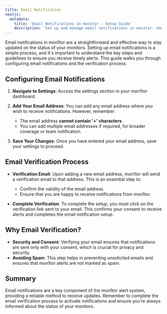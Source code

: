 ```yaml
---
title: Email Notification
nextjs:
  metadata:
    title: 'Email Notifications in mon1tor - Setup Guide'
    description: 'Set up and manage email notifications in mon1tor. Understand the verification process to ensure you receive timely updates.'
---
```


Email notifications in mon1tor are a straightforward and effective way to stay updated on the status of your monitors. Setting up email notifications is a simple process, and it's important to understand the key steps and guidelines to ensure you receive timely alerts. This guide walks you through configuring email notifications and the verification process.

## Configuring Email Notifications

1. **Navigate to Settings**: Access the settings section in your mon1tor dashboard.

2. **Add Your Email Address**: You can add any email address where you wish to receive notifications. However, remember:

   - The email address **cannot contain '+' characters**.
   - You can add multiple email addresses if required, for broader coverage or team notification.

3. **Save Your Changes**: Once you have entered your email address, save your settings to proceed.

## Email Verification Process

- **Verification Email**: Upon adding a new email address, mon1tor will send a verification email to that address. This is an essential step to:

  - Confirm the validity of the email address.
  - Ensure that you are happy to receive notifications from mon1tor.

- **Complete Verification**: To complete the setup, you must click on the verification link sent to your email. This confirms your consent to receive alerts and completes the email notification setup.

## Why Email Verification?

- **Security and Consent**: Verifying your email ensures that notifications are sent only with your consent, which is crucial for privacy and security.
- **Avoiding Spam**: This step helps in preventing unsolicited emails and ensures that mon1tor alerts are not marked as spam.

## Summary

Email notifications are a key component of the mon1tor alert system, providing a reliable method to receive updates. Remember to complete the email verification process to activate notifications and ensure you’re always informed about the status of your monitors.
